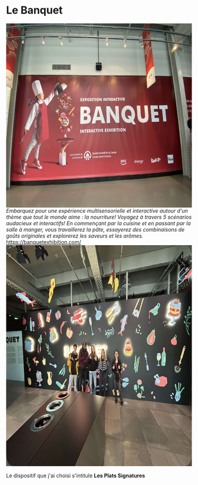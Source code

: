 # Le Banquet



<img src="affiche_entree.jfif" width="800" height="500" align=right>  *Embarquez pour une expérience multisensorielle et interactive autour d'un thème que tout le monde aime : la nourriture!
Voyagez à travers 5 scénarios audacieux et interactifs!
En commençant par la cuisine et en passant par la salle à manger, vous travaillerez la pâte, essayerez des combinaisons de goûts originales et explorerez les saveurs et les arômes.* https://banquetexhibition.com/
<img src="devant_banquet.jfif" width="800" height="600">

Le dispositif que j'ai choisi s'intitule **Les Plats Signatures**
